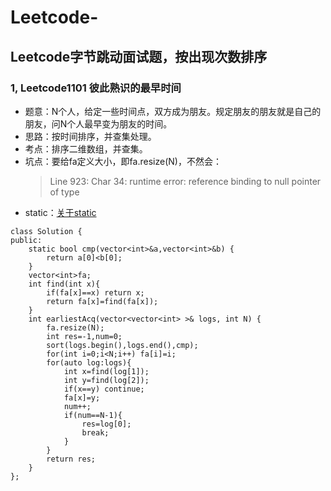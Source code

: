# Leetcode-
Leetcode字节跳动面试题，按出现次数排序
---
### 1, Leetcode1101 彼此熟识的最早时间
+ 题意：N个人，给定一些时间点，双方成为朋友。规定朋友的朋友就是自己的朋友，问N个人最早变为朋友的时间。 
+ 思路：按时间排序，并查集处理。  
+ 考点：排序二维数组，并查集。  
+ 坑点：要给fa定义大小，即fa.resize(N)，不然会：
   > Line 923: Char 34: runtime error: reference binding to null pointer of type   
+ static：[关于static](https://blog.csdn.net/weixin_40311211/article/details/82851300)
```
class Solution {
public:
    static bool cmp(vector<int>&a,vector<int>&b) {
        return a[0]<b[0];
    }
    vector<int>fa;
    int find(int x){
        if(fa[x]==x) return x;
        return fa[x]=find(fa[x]);
    }
    int earliestAcq(vector<vector<int> >& logs, int N) {
        fa.resize(N);
        int res=-1,num=0;
        sort(logs.begin(),logs.end(),cmp);
        for(int i=0;i<N;i++) fa[i]=i;
        for(auto log:logs){
            int x=find(log[1]);
            int y=find(log[2]);
            if(x==y) continue;
            fa[x]=y;
            num++;
            if(num==N-1){
                res=log[0];
                break;
            }
        }
        return res;
    }
};
```
